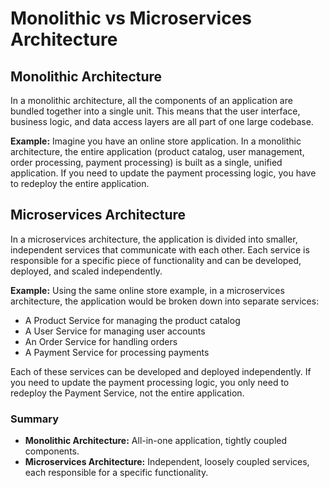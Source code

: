 # Monolithic vs Microservices Architecture

## Monolithic Architecture

In a monolithic architecture, all the components of an application are bundled together into a single unit. This means that the user interface, business logic, and data access layers are all part of one large codebase.

**Example:**
Imagine you have an online store application. In a monolithic architecture, the entire application (product catalog, user management, order processing, payment processing) is built as a single, unified application. If you need to update the payment processing logic, you have to redeploy the entire application.

## Microservices Architecture

In a microservices architecture, the application is divided into smaller, independent services that communicate with each other. Each service is responsible for a specific piece of functionality and can be developed, deployed, and scaled independently.

**Example:**
Using the same online store example, in a microservices architecture, the application would be broken down into separate services:

- A Product Service for managing the product catalog
- A User Service for managing user accounts
- An Order Service for handling orders
- A Payment Service for processing payments

Each of these services can be developed and deployed independently. If you need to update the payment processing logic, you only need to redeploy the Payment Service, not the entire application.

### Summary

- **Monolithic Architecture:** All-in-one application, tightly coupled components.
- **Microservices Architecture:** Independent, loosely coupled services, each responsible for a specific functionality.
